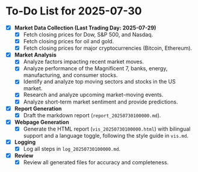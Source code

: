 # To-Do List for 2025-07-30

- [x] **Market Data Collection (Last Trading Day: 2025-07-29)**
    - [x] Fetch closing prices for Dow, S&P 500, and Nasdaq.
    - [x] Fetch closing prices for oil and gold.
    - [x] Fetch closing prices for major cryptocurrencies (Bitcoin, Ethereum).
- [x] **Market Analysis**
    - [x] Analyze factors impacting recent market moves.
    - [x] Analyze performance of the Magnificent 7, banks, energy, manufacturing, and consumer stocks.
    - [x] Identify and analyze top moving sectors and stocks in the US market.
    - [x] Research and analyze upcoming market-moving events.
    - [x] Analyze short-term market sentiment and provide predictions.
- [x] **Report Generation**
    - [x] Draft the markdown report (`report_20250730100000.md`).
- [x] **Webpage Generation**
    - [x] Generate the HTML report (`vis_20250730100000.html`) with bilingual support and a language toggle, following the style guide in `vis.md`.
- [x] **Logging**
    - [x] Log all steps in `log_20250730100000.md`.
- [x] **Review**
    - [x] Review all generated files for accuracy and completeness.
